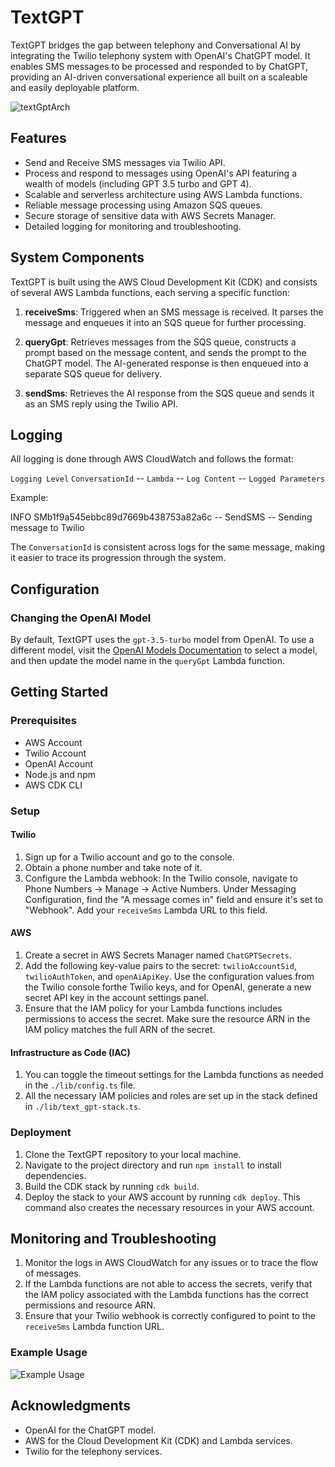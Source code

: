 # TextGPT

TextGPT bridges the gap between telephony and Conversational AI by integrating the Twilio telephony system with OpenAI's ChatGPT model. It enables SMS messages to be processed and responded to by ChatGPT, providing an AI-driven conversational experience all built on a scaleable and easily deployable platform.

![textGptArch](https://github.com/c-bland/textGpt/assets/27901095/ddfa85dd-caa7-4e3c-8dc5-c164ac19e9ae)

## Features

- Send and Receive SMS messages via Twilio API.
- Process and respond to messages using OpenAI's API featuring a wealth of models (including GPT 3.5 turbo and GPT 4).
- Scalable and serverless architecture using AWS Lambda functions.
- Reliable message processing using Amazon SQS queues.
- Secure storage of sensitive data with AWS Secrets Manager.
- Detailed logging for monitoring and troubleshooting.

## System Components

TextGPT is built using the AWS Cloud Development Kit (CDK) and consists of several AWS Lambda functions, each serving a specific function:

1. **receiveSms**: Triggered when an SMS message is received. It parses the message and enqueues it into an SQS queue for further processing.

2. **queryGpt**: Retrieves messages from the SQS queue, constructs a prompt based on the message content, and sends the prompt to the ChatGPT model. The AI-generated response is then enqueued into a separate SQS queue for delivery.

3. **sendSms**: Retrieves the AI response from the SQS queue and sends it as an SMS reply using the Twilio API.

## Logging

All logging is done through AWS CloudWatch and follows the format:

`Logging Level` `ConversationId` -- `Lambda` -- `Log Content` -- `Logged Parameters`


Example:

INFO SMb1f9a545ebbc89d7669b438753a82a6c -- SendSMS -- Sending message to Twilio

The `ConversationId` is consistent across logs for the same message, making it easier to trace its progression through the system.

## Configuration

### Changing the OpenAI Model

By default, TextGPT uses the `gpt-3.5-turbo` model from OpenAI. To use a different model, visit the [OpenAI Models Documentation](https://platform.openai.com/docs/models) to select a model, and then update the model name in the `queryGpt` Lambda function.

## Getting Started

### Prerequisites

- AWS Account
- Twilio Account
- OpenAI Account
- Node.js and npm
- AWS CDK CLI

### Setup

#### Twilio

1. Sign up for a Twilio account and go to the console.
2. Obtain a phone number and take note of it.
3. Configure the Lambda webhook: In the Twilio console, navigate to Phone Numbers -> Manage -> Active Numbers. Under Messaging Configuration, find the "A message comes in" field and ensure it's set to "Webhook". Add your `receiveSms` Lambda URL to this field.

#### AWS

1. Create a secret in AWS Secrets Manager named `ChatGPTSecrets`.
2. Add the following key-value pairs to the secret: `twilioAccountSid`, `twilioAuthToken`, and `openAiApiKey`. Use the configuration values from the Twilio console forthe Twilio keys, and for OpenAI, generate a new secret API key in the account settings panel.
3. Ensure that the IAM policy for your Lambda functions includes permissions to access the secret. Make sure the resource ARN in the IAM policy matches the full ARN of the secret.

#### Infrastructure as Code (IAC)

1. You can toggle the timeout settings for the Lambda functions as needed in the `./lib/config.ts` file.
2. All the necessary IAM policies and roles are set up in the stack defined in `./lib/text_gpt-stack.ts`.

### Deployment

1. Clone the TextGPT repository to your local machine.
2. Navigate to the project directory and run `npm install` to install dependencies.
3. Build the CDK stack by running `cdk build`.
4. Deploy the stack to your AWS account by running `cdk deploy`. This command also creates the necessary resources in your AWS account.

## Monitoring and Troubleshooting

1. Monitor the logs in AWS CloudWatch for any issues or to trace the flow of messages.
2. If the Lambda functions are not able to access the secrets, verify that the IAM policy associated with the Lambda functions has the correct permissions and resource ARN.
3. Ensure that your Twilio webhook is correctly configured to point to the `receiveSms` Lambda function URL.

### Example Usage

![Example Usage](https://github.com/Chris-Bland/textGpt/assets/27901095/5368fd4b-797e-4a06-a8fc-30f1aac965f6)


## Acknowledgments


- OpenAI for the ChatGPT model.
- AWS for the Cloud Development Kit (CDK) and Lambda services.
- Twilio for the telephony services.
  

